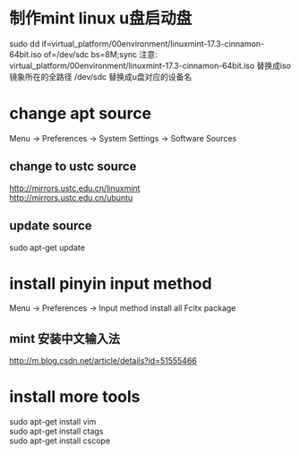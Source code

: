 # 制作mint linux u盘启动盘
sudo dd if=virtual_platform/00environment/linuxmint-17.3-cinnamon-64bit.iso of=/dev/sdc bs=8M;sync
注意: virtual_platform/00environment/linuxmint-17.3-cinnamon-64bit.iso 替换成iso镜象所在的全路径
      /dev/sdc 替换成u盘对应的设备名

# change apt source
Menu -> Preferences -> System Settings -> Software Sources
## change to ustc source
http://mirrors.ustc.edu.cn/linuxmint  
http://mirrors.ustc.edu.cn/ubuntu  
## update source
sudo apt-get update

# install pinyin input method
Menu -> Preferences -> Input method
install all Fcitx package
## mint 安装中文输入法
http://m.blog.csdn.net/article/details?id=51555466

# install more tools
sudo apt-get install vim  
sudo apt-get install ctags  
sudo apt-get install cscope  
